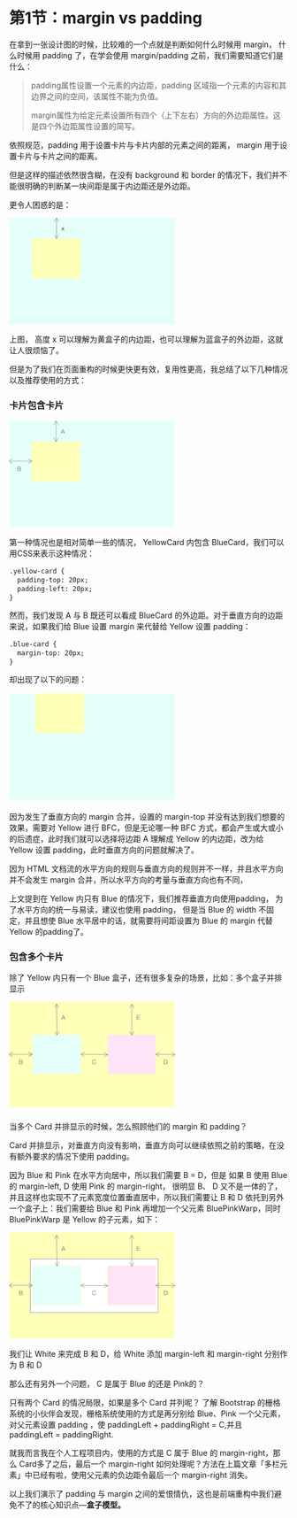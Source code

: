 # 第1节：margin vs padding

在拿到一张设计图的时候，比较难的一个点就是判断如何什么时候用 margin， 什么时候用 padding 了，在学会使用 margin/padding 之前，我们需要知道它们是什么：

> padding属性设置一个元素的内边距，padding 区域指一个元素的内容和其边界之间的空间，该属性不能为负值。
>
> margin属性为给定元素设置所有四个（上下左右）方向的外边距属性。这是四个外边距属性设置的简写。

依照规范，padding 用于设置卡片与卡片内部的元素之间的距离， margin 用于设置卡片与卡片之间的距离。

但是这样的描述依然很含糊，在没有 background 和 border 的情况下，我们并不能很明确的判断某一块间距是属于内边距还是外边距。

更令人困惑的是：

<img src='./img/img_1.png' width=300/>

上图， 高度 x 可以理解为黄盒子的内边距，也可以理解为蓝盒子的外边距，这就让人很烦恼了。

但是为了我们在页面重构的时候更快更有效，复用性更高，我总结了以下几种情况以及推荐使用的方式：

### 卡片包含卡片

<img src='./img/img_2.png' width=300/>

第一种情况也是相对简单一些的情况， YellowCard 内包含 BlueCard，我们可以用CSS来表示这种情况：

```
.yellow-card {
  padding-top: 20px;
  padding-left: 20px;
}
```

然而，我们发现 A 与 B 既还可以看成 BlueCard 的外边距。对于垂直方向的边距来说，如果我们给 Blue 设置 margin 来代替给 Yellow 设置 padding：

```
.blue-card {
  margin-top: 20px;
}
```

却出现了以下的问题：

<img src='./img/img_3.png' width=300/>

因为发生了垂直方向的 margin 合并，设置的 margin-top 并没有达到我们想要的效果，需要对 Yellow 进行 BFC，但是无论哪一种 BFC 方式，都会产生或大或小的后遗症，此时我们就可以选择将边距 A 理解成 Yellow 的内边距，改为给 Yellow 设置 padding，此时垂直方向的问题就解决了。

因为 HTML 文档流的水平方向的规则与垂直方向的规则并不一样，并且水平方向并不会发生 margin 合并，所以水平方向的考量与垂直方向也有不同，

上文提到在 Yellow 内只有 Blue 的情况下，我们推荐垂直方向使用padding， 为了水平方向的统一与易读，建议也使用 padding， 但是当 Blue 的 width 不固定，并且想使 Blue 水平居中的话，就需要将间距设置为 Blue 的 margin 代替 Yellow 的padding了。

### 包含多个卡片

 除了 Yellow 内只有一个 Blue 盒子，还有很多复杂的场景，比如：多个盒子并排显示

<img src='./img/img_4.png' width=300/>

当多个 Card 并排显示的时候，怎么照顾他们的 margin 和 padding？

Card 并排显示，对垂直方向没有影响，垂直方向可以继续依照之前的策略，在没有额外要求的情况下使用 padding。

因为 Blue 和 Pink 在水平方向居中，所以我们需要 B = D，但是 如果 B 使用 Blue 的 margin-left, D 使用 Pink 的 margin-right， 很明显 B、 D 又不是一体的了，并且这样也实现不了元素宽度位置垂直居中，所以我们需要让 B 和 D 依托到另外一个盒子上：我们需要给 Blue 和 Pink 再增加一个父元素 BluePinkWarp，同时 BluePinkWarp 是 Yellow 的子元素，如下：

<img src='./img/img_5.png' width=300/>

我们让 White 来完成 B 和 D，给 White 添加 margin-left 和 margin-right 分别作为 B 和 D

那么还有另外一个问题， C 是属于 Blue 的还是 Pink的？

只有两个 Card 的情况局限，如果是多个 Card 并列呢？ 了解 Bootstrap 的栅格系统的小伙伴会发现，栅格系统使用的方式是再分别给 Blue、Pink 一个父元素，对父元素设置 padding ，使 paddingLeft + paddingRight = C,并且 paddingLeft = paddingRight.

就我而言我在个人工程项目内，使用的方式是 C 属于  Blue 的 margin-right，那么 Card多了之后，最后一个 margin-right 如何处理呢？方法在上篇文章「多栏元素」中已经有啦，使用父元素的负边距令最后一个 margin-right 消失。

以上我们演示了 padding 与 margin 之间的爱恨情仇，这也是前端重构中我们避免不了的核心知识点—**盒子模型。**